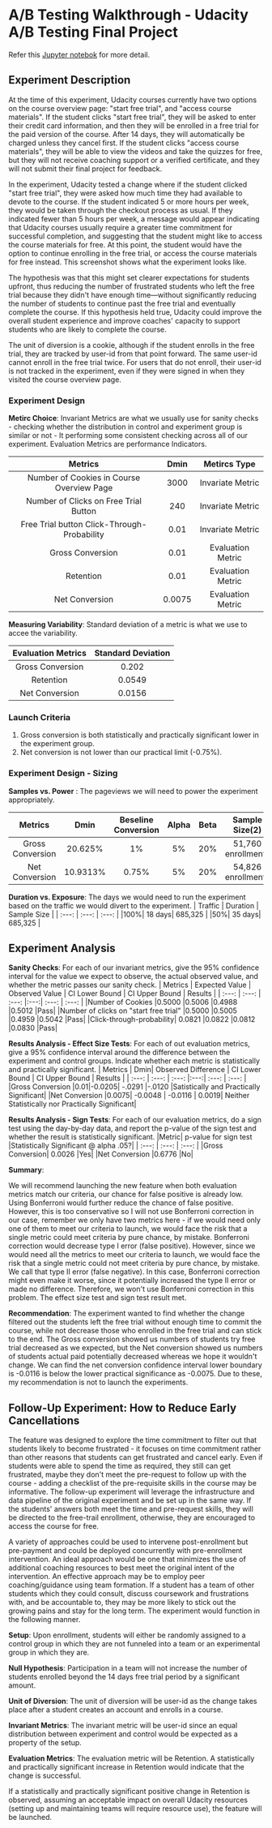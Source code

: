 # A/B Testing Walkthrough - Udacity A/B Testing Final Project
Refer this [Jupyter notebok](https://github.com/Ashley-Jiangyang/Udacity_ABTesting/blob/master/Udacity_AB_Testing_Final_Project.ipynb) for more detail.

## Experiment Description
At the time of this experiment, Udacity courses currently have two options on the course overview page: "start free trial", and "access course materials". If the student clicks "start free trial", they will be asked to enter their credit card information, and then they will be enrolled in a free trial for the paid version of the course. After 14 days, they will automatically be charged unless they cancel first. If the student clicks "access course materials", they will be able to view the videos and take the quizzes for free, but they will not receive coaching support or a verified certificate, and they will not submit their final project for feedback.

In the experiment, Udacity tested a change where if the student clicked "start free trial", they were asked how much time they had available to devote to the course. If the student indicated 5 or more hours per week, they would be taken through the checkout process as usual. If they indicated fewer than 5 hours per week, a message would appear indicating that Udacity courses usually require a greater time commitment for successful completion, and suggesting that the student might like to access the course materials for free. At this point, the student would have the option to continue enrolling in the free trial, or access the course materials for free instead. This screenshot shows what the experiment looks like.

The hypothesis was that this might set clearer expectations for students upfront, thus reducing the number of frustrated students who left the free trial because they didn't have enough time—without significantly reducing the number of students to continue past the free trial and eventually complete the course. If this hypothesis held true, Udacity could improve the overall student experience and improve coaches' capacity to support students who are likely to complete the course.

The unit of diversion is a cookie, although if the student enrolls in the free trial, they are tracked by user-id from that point forward. The same user-id cannot enroll in the free trial twice. For users that do not enroll, their user-id is not tracked in the experiment, even if they were signed in when they visited the course overview page.

### Experiment Design

__Metirc Choice__: Invariant Metrics are what we usually use for sanity checks - checking whether the distribution in control and experiment group is similar or not - It performing some consistent checking across all of our experiment. Evaluation Metrics are performance Indicators.

| Metrics | Dmin | Metircs Type |
| :---: | :---: | :---: |
| Number of Cookies in Course Overview Page | 3000 | Invariate Metric |
| Number of Clicks on Free Trial Button | 240 | Invariate Metric |
| Free Trial button Click-Through-Probability | 0.01 | Invariate Metric |
| Gross Conversion | 0.01 | Evaluation Metric |
| Retention | 0.01 | Evaluation Metric |
| Net Conversion| 0.0075 | Evaluation Metric |

__Measuring Variability__: Standard deviation of a metric is what we use to accee the variability.

| Evaluation Metrics | Standard Deviation |
| :---: | :---: |
| Gross Conversion | 0.202 | 
| Retention | 0.0549 | 
| Net Conversion| 0.0156 | 

### Launch Criteria

1. Gross conversion is both statistically and practically significant lower in the experiment group.
2. Net conversion is not lower than our practical limit (-0.75%).

### Experiment Design - Sizing 

__Samples vs. Power__ : The pageviews we will need to power the experiment appropriately.

| Metrics | Dmin | Beseline Conversion | Alpha | Beta | Sample Size(2) | Pageviews Required |
| :---: | :---: | :---: |:---:| :---: | :---: | :---: |
| Gross Conversion | 20.625% | 1% | 5% | 20% | 51,760 enrollments | 645,875 |
| Net Conversion| 10.9313% | 0.75% | 5% | 20% | 54,826 enrollments | 685,325|

__Duration vs. Exposure__: The days we would need to run the experiment based on the traffic we would divert to the experiment.
| Traffic | Duration | Sample Size |
| :---: | :---: | :---: |
|100%| 18 days| 685,325 |
|50%| 35 days| 685,325 |

## Experiment Analysis

__Sanity Checks__: For each of our invariant metrics, give the 95% confidence interval for the value we expect to observe, the actual observed value, and whether the metric passes our sanity check. 
| Metrics | Expected Value | Observed Value | CI Lower Bound | CI Upper Bound | Results |
| :---: | :---: | :---: |:---:| :---: | :---: | 
|Number of Cookies	|0.5000	|0.5006	|0.4988	|0.5012	|Pass|
|Number of clicks on "start free trial"	|0.5000	|0.5005	|0.4959	|0.5042	|Pass|
|Click-through-probability|	0.0821	|0.0822	|0.0812	|0.0830	|Pass|

__Results Analysis - Effect Size Tests__: For each of out evaluation metrics, give a 95% confidence interval around the difference between the experiment and control groups. Indicate whether each metric is statistically and practically significant.
| Metrics | Dmin| Observed Difference | CI Lower Bound | CI Upper Bound | Results |
| :---: | :---: | :---: |:---:| :---: | :---: | 
|Gross Conversion	|0.01|-0.0205|	-.0291	|-.0120	|Satistically and Practically Significant|
|Net Conversion	|0.0075| 	-0.0048	| -0.0116	| 0.0019| 	Neither Statistically nor Practically Significant| 

__Results Analysis - Sign Tests__: For each of our evaluation metrics, do a sign test using the day-by-day data, and report the p-value of the sign test and whether the result is statistically significant.
|Metric|	p-value for sign test	|Statistically Significant @ alpha .05?|
| :---: | :---: | :---: |
|Gross Conversion|	0.0026	|Yes|
|Net Conversion	|0.6776	|No|

__Summary__: 

We will recommend launching the new feature when both evaluation metrics match our criteria, our chance for false positive is already low. Using Bonferroni would further reduce the chance of false positive. However, this is too conservative so I will not use Bonferroni correction in our case, remember we only have two metrics here - if we would need only one of them to meet our criteria to launch, we would face the risk that a single metric could meet criteria by pure chance, by mistake. Bonferroni correction would decrease type I error (false positive). However, since we would need all the metrics to meet our criteria to launch, we would face the risk that a single metric could not meet criteria by pure chance, by mistake. We call that type II error (false negative). In this case, Bonferroni correction might even make it worse, since it potentially increased the type II error or made no difference. Therefore, we won't use Bonferroni correction in this problem. The effect size test and sign test result met.


__Recommendation__:
The experiment wanted to find whether the change filtered out the students left the free trial without enough time to commit the course, while not decrease those who enrolled in the free trial and can stick to the end. The Gross conversion showed us numbers of students try free trial decreased as we expected, but the Net conversion showed us numbers of students actual paid potentially decreased whereas we hope it wouldn't change. We can find the net conversion confidence interval lower boundary is -0.0116 is below the lower practical significance as -0.0075. Due to these, my recommendation is not to launch the experiments.


## Follow-Up Experiment: How to Reduce Early Cancellations
The feature was designed to explore the time commitment to filter out that students likely to become frustrated - it focuses on time commitment rather than other reasons that students can get frustrated and cancel early. Even if students were able to spend the time as required, they still can get frustrated, maybe they don't meet the pre-request to follow up with the course - adding a checklist of the pre-requisite skills in the course may be informative. The follow-up experiment will leverage the infrastructure and data pipeline of the original experiment and be set up in the same way. If the students' answers both meet the time and pre-request skills, they will be directed to the free-trail enrollment, otherwise, they are encouraged to access the course for free. 

A variety of approaches could be used to intervene post-enrollment but pre-payment and could be deployed concurrently with pre-enrollment intervention. An ideal approach would be one that minimizes the use of additional coaching resources to best meet the original intent of the intervention. An effective approach may be to employ peer coaching/guidance using team formation. If a student has a team of other students which they could consult, discuss coursework and frustrations with, and be accountable to, they may be more likely to stick out the growing pains and stay for the long term. The experiment would function in the following manner.

__Setup__: Upon enrollment, students will either be randomly assigned to a control group in which they are not funneled into a team or an experimental group in which they are.

__Null Hypothesis__: Participation in a team will not increase the number of students enrolled beyond the 14 days free trial period by a significant amount.

__Unit of Diversion__: The unit of diversion will be user-id as the change takes place after a student creates an account and enrolls in a course.

__Invariant Metrics__: The invariant metric will be user-id since an equal distribution between experiment and control would be expected as a property of the setup.

__Evaluation Metrics__: The evaluation metric will be Retention. A statistically and practically significant increase in Retention would indicate that the change is successful.

If a statistically and practically significant positive change in Retention is observed, assuming an acceptable impact on overall Udacity resources (setting up and maintaining teams will require resource use), the feature will be launched.
